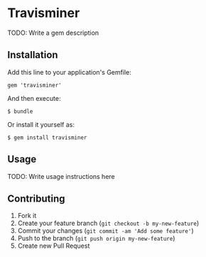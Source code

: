 # Travisminer

TODO: Write a gem description

## Installation

Add this line to your application's Gemfile:

    gem 'travisminer'

And then execute:

    $ bundle

Or install it yourself as:

    $ gem install travisminer

## Usage

TODO: Write usage instructions here

## Contributing

1. Fork it
2. Create your feature branch (`git checkout -b my-new-feature`)
3. Commit your changes (`git commit -am 'Add some feature'`)
4. Push to the branch (`git push origin my-new-feature`)
5. Create new Pull Request
